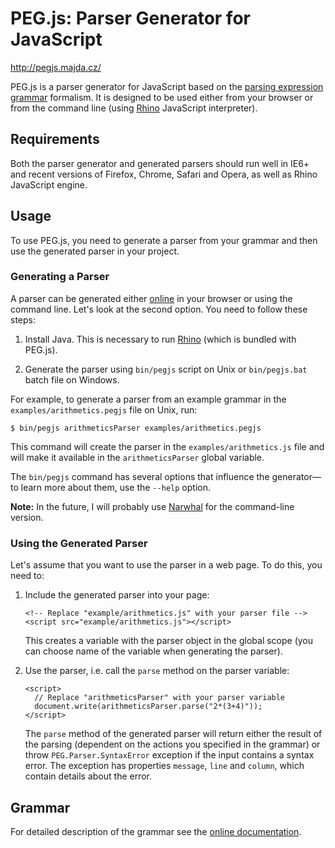 PEG.js: Parser Generator for JavaScript
=======================================

<http://pegjs.majda.cz/>

PEG.js is a parser generator for JavaScript based on the [parsing expression grammar](http://en.wikipedia.org/wiki/Parsing_expression_grammar) formalism. It is designed to be used either from your browser or from the command line (using [Rhino](http://www.mozilla.org/rhino/) JavaScript interpreter).

Requirements
------------

Both the parser generator and generated parsers should run well in IE6+ and recent versions of Firefox, Chrome, Safari and Opera, as well as Rhino JavaScript engine.

Usage
-----

To use PEG.js, you need to generate a parser from your grammar and then use the generated parser in your project.

### Generating a Parser

A parser can be generated either [online](http://pegjs.majda.cz/online) in your browser or using the command line. Let's look at the second option. You need to follow these steps:

  1. Install Java. This is necessary to run [Rhino](http://www.mozilla.org/rhino/) (which is bundled with PEG.js).

  2. Generate the parser using `bin/pegjs` script on Unix or `bin/pegjs.bat` batch file on Windows.

For example, to generate a parser from an example grammar in the `examples/arithmetics.pegjs` file on Unix, run:

    $ bin/pegjs arithmeticsParser examples/arithmetics.pegjs

This command will create the parser in the `examples/arithmetics.js` file and will make it available in the `arithmeticsParser` global variable.

The `bin/pegjs` command has several options that influence the generator&mdash;to learn more about them, use the `--help` option.

**Note:** In the future, I will probably use [Narwhal](http://narwhaljs.org/) for the command-line version.

### Using the Generated Parser

Let's assume that you want to use the parser in a web page. To do this, you need to:

  1. Include the generated parser into your page:

         <!-- Replace "example/arithmetics.js" with your parser file -->
         <script src="example/arithmetics.js"></script>

     This creates a variable with the parser object in the global scope (you can choose name of the variable when generating the parser).

  2. Use the parser, i.e. call the `parse` method on the parser variable:

         <script>
           // Replace "arithmeticsParser" with your parser variable
           document.write(arithmeticsParser.parse("2*(3+4)"));
         </script>

     The `parse` method of the generated parser will return either the result of the parsing (dependent on the actions you specified in the grammar) or throw `PEG.Parser.SyntaxError` exception if the input contains a syntax error. The exception has properties `message`, `line` and `column`, which contain details about the error.

Grammar
-------
For detailed description of the grammar see the [online documentation](http://pegjs.majda.cz/documentation#grammar).
